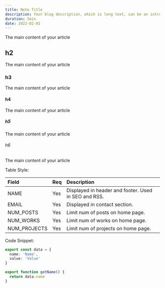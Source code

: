 ```yaml
---
title: Note Title
description: Your blog description, which is long text, can be an introduction to the post or a paragraph of the post.
duration: 5min
date: 2022-02-01
---
```


The main content of your article

## h2

The main content of your article

### h3

The main content of your article

#### h4

The main content of your article

##### h5

The main content of your article

###### h6

The main content of your article

Table Style:

| Field | Req | Description |
| :---- | :-- | :-----------|
| NAME | Yes | Displayed in header and footer. Used in SEO and RSS. |
| EMAIL | Yes | Displayed in contact section. |
| NUM_POSTS | Yes | Limit num of posts on home page. |
| NUM_WORKS | Yes | Limit num of works on home page. |
| NUM_PROJECTS | Yes | Limit num of projects on home page. |

Code Snippet:

```ts
export const data = {
  name: 'Name',
  value: 'Value'
}

export function getName() {
  return data.name
}
```
